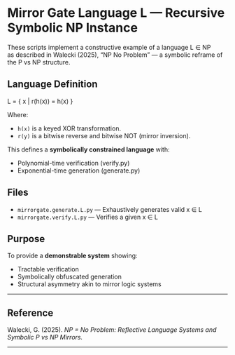 # Mirror Gate Language L — Recursive Symbolic NP Instance

These scripts implement a constructive example of a language L ∈ NP  
as described in Walecki (2025), “NP No Problem” — a symbolic reframe of the P vs NP structure.

## Language Definition

L = { x | r(h(x)) = h(x) }

Where:
- `h(x)` is a keyed XOR transformation.
- `r(y)` is a bitwise reverse and bitwise NOT (mirror inversion).

This defines a **symbolically constrained language** with:

- Polynomial-time verification (verify.py)
- Exponential-time generation (generate.py)

## Files

- `mirrorgate.generate.L.py` — Exhaustively generates valid x ∈ L
- `mirrorgate.verify.L.py` — Verifies a given x ∈ L

## Purpose

To provide a **demonstrable system** showing:

- Tractable verification
- Symbolically obfuscated generation
- Structural asymmetry akin to mirror logic systems


---

## Reference

Walecki, G. (2025). *NP = No Problem: Reflective Language Systems and Symbolic P vs NP Mirrors.*

---
